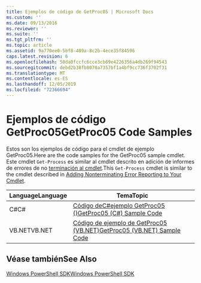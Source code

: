 ```yaml
---
title: Ejemplos de código de GetProc05 | Microsoft Docs
ms.custom: ''
ms.date: 09/13/2016
ms.reviewer: ''
ms.suite: ''
ms.tgt_pltfrm: ''
ms.topic: article
ms.assetid: 9a770ee0-5bf8-409a-8c2b-4ece35f84596
caps.latest.revision: 6
ms.openlocfilehash: 50da0fccfc6cce3cb69e4226356a4db269f94543
ms.sourcegitcommit: debd2b38fb8070a7357bf1a4bf9cc736f3702f31
ms.translationtype: MT
ms.contentlocale: es-ES
ms.lasthandoff: 12/05/2019
ms.locfileid: "72366694"
---
```

# <a name="getproc05-code-samples"></a><span data-ttu-id="1e1f3-102">Ejemplos de código GetProc05</span><span class="sxs-lookup"><span data-stu-id="1e1f3-102">GetProc05 Code Samples</span></span>

<span data-ttu-id="1e1f3-103">Estos son los ejemplos de código para el cmdlet de ejemplo GetProc05.</span><span class="sxs-lookup"><span data-stu-id="1e1f3-103">Here are the code samples for the GetProc05 sample cmdlet.</span></span> <span data-ttu-id="1e1f3-104">Este cmdlet `Get-Process` es similar al cmdlet descrito en adición de informes de errores de no [terminación al cmdlet](../cmdlet/adding-non-terminating-error-reporting-to-your-cmdlet.md).</span><span class="sxs-lookup"><span data-stu-id="1e1f3-104">This `Get-Process` cmdlet is similar to the cmdlet described in [Adding Nonterminating Error Reporting to Your Cmdlet](../cmdlet/adding-non-terminating-error-reporting-to-your-cmdlet.md).</span></span>

|<span data-ttu-id="1e1f3-105">Language</span><span class="sxs-lookup"><span data-stu-id="1e1f3-105">Language</span></span>|<span data-ttu-id="1e1f3-106">Tema</span><span class="sxs-lookup"><span data-stu-id="1e1f3-106">Topic</span></span>|
|--------------|-----------|
|<span data-ttu-id="1e1f3-107">C#</span><span class="sxs-lookup"><span data-stu-id="1e1f3-107">C#</span></span>|[<span data-ttu-id="1e1f3-108">Código deC#ejemplo GetProc05 ()</span><span class="sxs-lookup"><span data-stu-id="1e1f3-108">GetProc05 (C#) Sample Code</span></span>](./getproc05-csharp-sample-code.md)|
|<span data-ttu-id="1e1f3-109">VB.NET</span><span class="sxs-lookup"><span data-stu-id="1e1f3-109">VB.NET</span></span>|[<span data-ttu-id="1e1f3-110">Código de ejemplo de GetProc05 (VB.NET)</span><span class="sxs-lookup"><span data-stu-id="1e1f3-110">GetProc05 (VB.NET) Sample Code</span></span>](./getproc05-vb-net-sample-code.md)|

## <a name="see-also"></a><span data-ttu-id="1e1f3-111">Véase también</span><span class="sxs-lookup"><span data-stu-id="1e1f3-111">See Also</span></span>

[<span data-ttu-id="1e1f3-112">Windows PowerShell SDK</span><span class="sxs-lookup"><span data-stu-id="1e1f3-112">Windows PowerShell SDK</span></span>](../windows-powershell-reference.md)